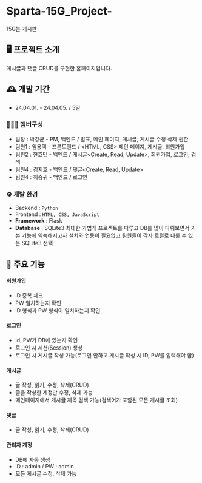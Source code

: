 # Sparta-15G_Project-
15G는 게시판


## 🖥️ 프로젝트 소개
게시글과 댓글 CRUD를 구현한 홈페이지입니다.
<br>

## 🕰️ 개발 기간
* 24.04.01. - 24.04.05. / 5일

### 🧑‍🤝‍🧑 맴버구성
 - 팀장  : 박강균 - PM, 백엔드 / 발표, 메인 페이지, 게시글<Delete>, 게시글 수정 삭제 권한
 - 팀원1 : 임용택 - 프론트엔드 / <HTML, CSS> 메인 페이지, 게시글, 회원가입
 - 팀원2 : 현효민 - 백엔드 / 게시글<Create, Read, Update>, 회원가입, 로그인, 검색
 - 팀원4 : 김지호 - 백엔드 / 댓글<Create, Read, Update>
 - 팀원4 : 허승귀 - 백엔드 / 로그인

### ⚙️ 개발 환경
- Backend : `Python`
- Frontend : `HTML, CSS, JavaScript`
- **Framework** : Flask
- **Database** : SQLite3
최대한 가볍게 프로젝트를 다루고 DB를 많이 다뤄보면서 기본 기능에 익숙해지고자
설치와 연동이 필요없고 팀원들이 각자 로컬로 다룰 수 있는 SQLite3 선택
## 📌 주요 기능
#### 회원가입
- ID 중복 체크
- PW 일치하는지 확인
- ID 형식과 PW 형식이 일치하는지 확인
#### 로그인
- Id, PW가 DB에 있는지 확인
- 로그인 시 세션(Session) 생성
- 로그인 시 게시글 작성 가능(로그인 안하고 게시글 작성 시 ID, PW를 입력해야 함)
#### 게시글
- 글 작성, 읽기, 수정, 삭제(CRUD)
- 글을 작성한 계정만 수정, 삭제 가능
- 메인페이지에서 게시글 제목 검색 가능(검색어가 포함된 모든 게시글 조회)
#### 댓글
- 글 작성, 읽기, 수정, 삭제(CRUD)
#### 관리자 계정
- DB에 자동 생성
- ID : admin / PW : admin
- 모든 게시글 수정, 삭제 가능
